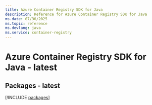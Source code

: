 ```yaml
---
title: Azure Container Registry SDK for Java
description: Reference for Azure Container Registry SDK for Java
ms.date: 07/30/2025
ms.topic: reference
ms.devlang: java
ms.service: container-registry
---
```

# Azure Container Registry SDK for Java - latest
## Packages - latest
[!INCLUDE [packages](container-registry-index.md)]